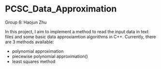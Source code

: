 # PCSC_Data_Approximation

Group 6: Haojun Zhu

In this project, I aim to implement a method to read the input data in text files and some basic data approxiamtion algorithms in C++. Currently, there are 3 methods available:
- polynomial approximation
- piecewise polynomial approximation()
- least squares method
